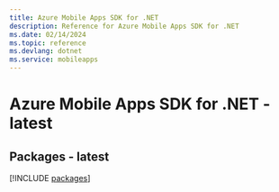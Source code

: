 ```yaml
---
title: Azure Mobile Apps SDK for .NET
description: Reference for Azure Mobile Apps SDK for .NET
ms.date: 02/14/2024
ms.topic: reference
ms.devlang: dotnet
ms.service: mobileapps
---
```

# Azure Mobile Apps SDK for .NET - latest
## Packages - latest
[!INCLUDE [packages](mobile-apps-index.md)]